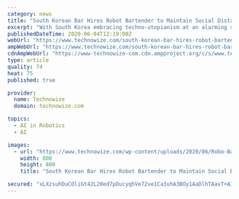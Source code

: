 ```yaml
---
category: news
title: "South Korean Bar Hires Robot Bartender to Maintain Social Distancing"
excerpt: "With South Korea embracing techno-utopianism at an alarming speed, conveniences like robot bartender and robo baristas are becoming an everyday scene."
publishedDateTime: 2020-06-04T12:19:00Z
webUrl: "https://www.technowize.com/south-korean-bar-hires-robot-bartender-to-maintain-social-distancing/"
ampWebUrl: "https://www.technowize.com/south-korean-bar-hires-robot-bartender-to-maintain-social-distancing/amp/"
cdnAmpWebUrl: "https://www-technowize-com.cdn.ampproject.org/c/s/www.technowize.com/south-korean-bar-hires-robot-bartender-to-maintain-social-distancing/amp/"
type: article
quality: 74
heat: 75
published: true

provider:
  name: Technowize
  domain: technowize.com

topics:
  - AI in Robotics
  - AI

images:
  - url: "https://www.technowize.com/wp-content/uploads/2020/06/Robo-Bartender-Robot-Bartender-South-Korea-Social-Distancing.png"
    width: 800
    height: 800
    title: "South Korean Bar Hires Robot Bartender to Maintain Social Distancing"

secured: "xLXzsuhDuCOliGt42L20ed7pDucyqhVe72ve1Ca3uhA3BOy1AaDlhTAavT+AIX/wyUnqki0lrZinwKr5p7n5xICMLFDFvHyviIuk8KyNRCdzMLPCG4SY0nCKVho6d1jgxxpktdqeUPNYznDuMCC3RueDMYkHO/67RznMMcYBAgo2zxeDmPRSQ3u5Pqk2HTPQbCkFG4OiCDUhq7r0ygbzFN1zPEbY84Hl/u38NGuF8EJfLr23M4+3CYCnzIbIFPm7003C9+AOh9tgOZ7nXDqX2yZshas9diOn5M/GzabUEVZw+k9yerkYNcqWAQqEcb9yn6xaQJYuc8b8VJIicXY4Y61RHcX6sFtvlQdhIkTO34by0WtEkPY7WPLc92GohfsyPwDg+hc9P9r2wBgFuUtDhxwxk3bPEJfIDfPclcqPC4wvl3twlGHEveH5JRhSQAIOri0bsIiI4whYbOzaFwqQArIseCOTOGJ2WNx8p/xXNkg=;1BpnvI+84mvXD+J81nW4Dg=="
---
```


